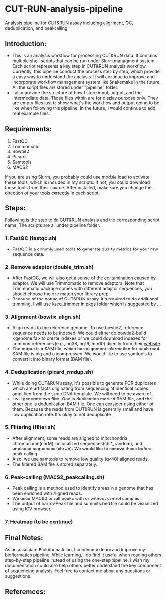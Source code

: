 # CUT-RUN-analysis-pipeline
Analysis pipeline for CUT&amp;RUN assay including alignment, QC, deduplication, and peakcalling
## Introduction:
- This is an analysis workflow for processing CUT&RUN data. It contains multiple shell scripts that can be run under Slurm managment system. Each script represents a key step in CUT&RUN analysis workflow. Currently, this pipeline conduct the process step by step, which provide a easy way to understand the analysis. It will continue to improve and incorporate workflow management system like Snakemake in the future. All the script files are stored under "pipeline" folder.
- I also provide the structure of how I store input, output, and the intermediate data. Those files within are for display purpose only. They are empty files just to show what's the workflow and output going to be like when following this pipeline. In the future, I would continue to add real example files.
## Requirements:
1. FastQC
2. Trimmomatic
3. Bowtie2
4. Picard
5. Samtools
6. MACS2

If you are using Slurm, you probably could use *module* load to activate these tools, which is included in my scripts. If not, you could download these tools from their source. After installed, make sure you change the direction of your tools correctly in each script.
## Steps:
Following is the step to do CUT&RUN analysis and the corresponding script name. The scripts are all under pipeline folder.
### 1. FastQC (fastqc.sh)
- FastQC is a commly used tools to generate quality metrics for your raw sequence data.
### 2. Remove adaptor (double_trim.sh)
- After FastQC, we will also get a sense of the contamination caused by adaptor. We will use Trimmomatic to remove adaptors. Note that Trimmomatic package comes with different adaptor sequences, you should choose the one match your library prep.
- Because of the nature of CUT&RUN assay, it's required to do additional trimming. I will use kseq_trimmer in pkgs folder which is suggested by ...
### 3. Alignment (bowtie_align.sh)
-  Align reads to the reference genome. To use bowtie2, reference sequence needs to be indexed. We could either do bowtie2-build <genome.fa> to create indexes or we could download indexes for common references (e.g., hg38, hg19, mm10) directly from their [website](http://bowtie-bio.sourceforge.net/bowtie2/index.shtml). 
- The output is a SAM file, which has alignment information for each read. SAM file is big and uncompressed. We would like to use samtools to convert it into binary format (BAM file).
### 4. Deduplication (picard_rmdup.sh)
- While doing CUT&RUN assay, it's possible to generate PCR duplicates which are artifacts originating from sequencing of identical copies amplified from the same DNA template. We will need to be aware of.
- I will generate two files. One is duplication marked BAM file, and the other one is deduplication BAM file. One can consider using either of them. Because the reads from CUT&RUN is generally small and have low duplication rate. It's okay to not deduplicate.
### 5. Filtering (filter.sh)
- After alignment, some reads are aligned to mitochondria chromosome(chrM), unlocalized sequences(chr*_random), and unplaced sequences (chrUn). We would like to remove these before peak calling.
- Also, we use samtools to remove low quality (q<40) aligned reads.
- The filtered BAM file is stored separately.
### 6. Peak-calling (MACS2_peakcalling.sh)
- Peak calling is a metthod used to identify areas in a genome that has been enriched with aligned reads.
- We used MACS2 to call peaks with or without control samples.
- The output of narrowPeak file and summits.bed file could be visualized using IGV browser.
### 7. Heatmap (to be continue)

## Final Notes:
As an associate Bioinformatician, I continue to learn and improve my biofiormatics pipeline. While learning, I do find it useful when reading others step-by-step pipeline instead of using the one-step pipeline. I wish my documentation could also help others better understand the key component of sequencing analysis. Feel free to contact me about any questions or suggestions.
## Referemces:
